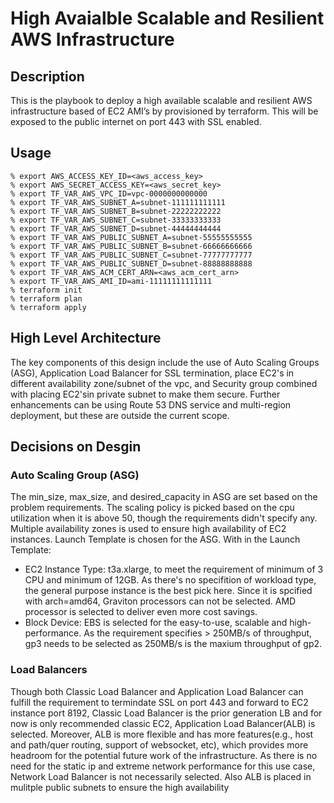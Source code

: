 # High Avaialble Scalable and Resilient AWS Infrastructure
## Description
This is the playbook to deploy a high available scalable and resilient AWS infrastructure based of EC2 AMI’s by provisioned by terraform. This will be exposed to the public internet on port 443 with SSL enabled.
## Usage
```console
% export AWS_ACCESS_KEY_ID=<aws_access_key>
% export AWS_SECRET_ACCESS_KEY=<aws_secret_key>
% export TF_VAR_AWS_VPC_ID=vpc-0000000000000
% export TF_VAR_AWS_SUBNET_A=subnet-111111111111
% export TF_VAR_AWS_SUBNET_B=subnet-22222222222
% export TF_VAR_AWS_SUBNET_C=subnet-33333333333
% export TF_VAR_AWS_SUBNET_D=subnet-44444444444
% export TF_VAR_AWS_PUBLIC_SUBNET_A=subnet-55555555555
% export TF_VAR_AWS_PUBLIC_SUBNET_B=subnet-66666666666
% export TF_VAR_AWS_PUBLIC_SUBNET_C=subnet-77777777777
% export TF_VAR_AWS_PUBLIC_SUBNET_D=subnet-88888888888
% export TF_VAR_AWS_ACM_CERT_ARN=<aws_acm_cert_arn>
% export TF_VAR_AWS_AMI_ID=ami-11111111111111
% terraform init
% terraform plan 
% terraform apply
```
## High Level Architecture 
The key components of this design include the use of Auto Scaling Groups (ASG), Application Load Balancer for SSL termination, place EC2's in different availability zone/subnet of the vpc, and Security group combined with placing EC2'sin private subnet to make them secure. Further enhancements can be using Route 53 DNS service and multi-region deployment, but these are outside the current scope.
## Decisions on Desgin
### Auto Scaling Group (ASG)
The min_size, max_size, and desired_capacity in ASG are set based on the problem requirements. The scaling policy is picked based on the cpu utilization when it is above 50, though the requirements didn't specify any. Multiple availability zones is used to ensure high availability of EC2 instances.
Launch Template is chosen for the ASG. With in the Launch Template:
- EC2 Instance Type: t3a.xlarge, to meet the requirement of minimum of 3 CPU and minimum of 12GB. As there's no specifition of workload type, the general purpose instance is the best pick here. Since it is spcified with arch=amd64, Graviton processors can not be selected. AMD processor is selected to deliver even more cost savings.
- Block Device: EBS is selected for the easy-to-use, scalable and high-performance. As the requirement specifies > 250MB/s of throughput, gp3 needs to be selected as 250MB/s is the maxium throughput of gp2.
### Load Balancers
Though both Classic Load Balancer and Application Load Balancer can fulfill the requirement to termindate SSL on port 443 and forward to EC2 instance port 8192, Classic Load Balancer is the prior generation LB and for now is only recommended classic EC2, Application Load Balancer(ALB) is selected. Moreover, ALB is more flexible and has more features(e.g., host and path/quer routing, support of websocket, etc), which provides more headroom for the potential future work of the infrastructure. 
As there is no need for the static ip and extreme network performance for this use case, Network Load Balancer is not necessarily selected.
Also ALB is placed in mulitple public subnets to ensure the high availability
